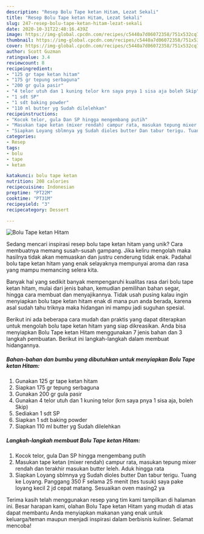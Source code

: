 ```yaml
---
description: "Resep Bolu Tape ketan Hitam, Lezat Sekali"
title: "Resep Bolu Tape ketan Hitam, Lezat Sekali"
slug: 247-resep-bolu-tape-ketan-hitam-lezat-sekali
date: 2020-10-31T22:48:16.439Z
image: https://img-global.cpcdn.com/recipes/c5440a7d06072358/751x532cq70/bolu-tape-ketan-hitam-foto-resep-utama.jpg
thumbnail: https://img-global.cpcdn.com/recipes/c5440a7d06072358/751x532cq70/bolu-tape-ketan-hitam-foto-resep-utama.jpg
cover: https://img-global.cpcdn.com/recipes/c5440a7d06072358/751x532cq70/bolu-tape-ketan-hitam-foto-resep-utama.jpg
author: Scott Guzman
ratingvalue: 3.4
reviewcount: 8
recipeingredient:
- "125 gr tape ketan hitam"
- "175 gr tepung serbaguna"
- "200 gr gula pasir"
- "4 telor utuh dan 1 kuning telor krn saya pnya 1 sisa aja boleh Skip"
- "1 sdt SP"
- "1 sdt baking powder"
- "110 ml butter yg Sudah dilelehkan"
recipeinstructions:
- "Kocok telor, gula Dan SP hingga mengembang putih"
- "Masukan tape ketan (mixer rendah) campur rata, masukan tepung mixer rendah dan terakhir masukan butter leleh. Aduk hingga rata"
- "Siapkan Loyang sblmnya yg Sudah dioles butter Dan tabur terigu. Tuang ke Loyang. Panggang 350 F selama 25 menit (tes tusuk) saya pake loyang kecil 2 jd cepat matang. Sesuaikan oven masing2 ya"
categories:
- Resep
tags:
- bolu
- tape
- ketan

katakunci: bolu tape ketan 
nutrition: 208 calories
recipecuisine: Indonesian
preptime: "PT22M"
cooktime: "PT31M"
recipeyield: "3"
recipecategory: Dessert

---
```



![Bolu Tape ketan Hitam](https://img-global.cpcdn.com/recipes/c5440a7d06072358/751x532cq70/bolu-tape-ketan-hitam-foto-resep-utama.jpg)

Sedang mencari inspirasi resep bolu tape ketan hitam yang unik? Cara membuatnya memang susah-susah gampang. Jika keliru mengolah maka hasilnya tidak akan memuaskan dan justru cenderung tidak enak. Padahal bolu tape ketan hitam yang enak selayaknya mempunyai aroma dan rasa yang mampu memancing selera kita.

Banyak hal yang sedikit banyak mempengaruhi kualitas rasa dari bolu tape ketan hitam, mulai dari jenis bahan, kemudian pemilihan bahan segar, hingga cara membuat dan menyajikannya. Tidak usah pusing kalau ingin menyiapkan bolu tape ketan hitam enak di mana pun anda berada, karena asal sudah tahu triknya maka hidangan ini mampu jadi suguhan spesial.




Berikut ini ada beberapa cara mudah dan praktis yang dapat diterapkan untuk mengolah bolu tape ketan hitam yang siap dikreasikan. Anda bisa menyiapkan Bolu Tape ketan Hitam menggunakan 7 jenis bahan dan 3 langkah pembuatan. Berikut ini langkah-langkah dalam membuat hidangannya.

<!--inarticleads1-->

##### Bahan-bahan dan bumbu yang dibutuhkan untuk menyiapkan Bolu Tape ketan Hitam:

1. Gunakan 125 gr tape ketan hitam
1. Siapkan 175 gr tepung serbaguna
1. Gunakan 200 gr gula pasir
1. Gunakan 4 telor utuh dan 1 kuning telor (krn saya pnya 1 sisa aja, boleh Skip)
1. Sediakan 1 sdt SP
1. Siapkan 1 sdt baking powder
1. Siapkan 110 ml butter yg Sudah dilelehkan




<!--inarticleads2-->

##### Langkah-langkah membuat Bolu Tape ketan Hitam:

1. Kocok telor, gula Dan SP hingga mengembang putih
1. Masukan tape ketan (mixer rendah) campur rata, masukan tepung mixer rendah dan terakhir masukan butter leleh. Aduk hingga rata
1. Siapkan Loyang sblmnya yg Sudah dioles butter Dan tabur terigu. Tuang ke Loyang. Panggang 350 F selama 25 menit (tes tusuk) saya pake loyang kecil 2 jd cepat matang. Sesuaikan oven masing2 ya




Terima kasih telah menggunakan resep yang tim kami tampilkan di halaman ini. Besar harapan kami, olahan Bolu Tape ketan Hitam yang mudah di atas dapat membantu Anda menyiapkan makanan yang enak untuk keluarga/teman maupun menjadi inspirasi dalam berbisnis kuliner. Selamat mencoba!
